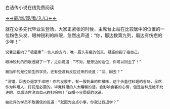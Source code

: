 白洁传小说在线免费阅读


<a href="https://m8k3.cc">→→最/新/观/看/入/口←←</a>


就在众多先代毕业生登场，大家正紧张的时候，主席台上站在比较居中的位置的一位粉色头发、眼神锐利的四眼，忽然出声道：“你，那边数第九列，眉边有伤疤的少年！”

    说着还指向了“极星寮”一伙人的方向，唯一眉头有疤的创真，疑惑的指了指自己。

    眼神锐利的四眼迟疑了一下，之后说道：“不对，是旁边的这位，你可以回去了！”

    被指中的是位陌生的学员，还有些没有反应过来的说道：“回、回去？”

    “没错，回去办退学手续吧！你的发胶中，有一股刺鼻的柑橘味，这个会盖住料理的香味，虽然作为料理人，打扮是必要的，毕竟料理的人太糟糕的话，会影响食客的心情，但是这种是绝不允许的，以后请你注意自己的打扮吧！”四眼不容质疑的说道。

    被批评的学员不敢置信的说道：“就因为这点小事，你就让我退学？”

